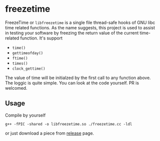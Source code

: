 # freezetime

FreezeTime or `libfreezetime` is a single file thread-safe hooks of GNU libc time related functions.
As the name suggests, this project is used to assist in testing your software by freezing the return value of the current time-related function.
It's support
- `time()`
- `gettimeofday()`
- `ftime()`
- `times()`
- `clock_gettime()`

The value of time will be initialzed by the first call to any function above.
The loggic is quite simple. You can look at the code yourself.
PR is welcomed.

## Usage

Compile by yourself
```
g++ -fPIC -shared -o libfreezetime.so ./freezetime.cc -ldl
```
or just download a piece from [release](https://github.com/JPewterschmidt/freezetime/releases) page.
